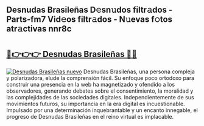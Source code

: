 ## Desnudas Brasileñas D𝚎sn𝚞dos filtr𝚊dos - Parts-fm7 Vid𝚎os filtr𝚊dos - N𝚞evas f𝚘tos atr𝚊ctivas nnr8c

# <h2><a href="http://mb7o1n.tromn.icu/?c=Desnudas+Brasile%c3%b1as">🔗👉👉👉 Desnudas Brasileñas 🔗🔗</a></h2>

[![Desnudas Brasileñas nuevo](https://i.imgur.com/pEAQMta.gif)](http://mb7o1n.tromn.icu/?c=Desnudas+Brasile%c3%b1as)
Desnudas Brasileñas, una persona compleja y polarizadora, elude la comprensión fácil. Su enfoque poco ortodoxo para construir una presencia en la web ha magnetizado y ofendido a los observadores, generando debates sobre el consentimiento, la moralidad y las complejidades de las sociedades digitales. Independientemente de sus movimientos futuros, su importancia en la era digital es incuestionable. Impulsado por una determinación inquebrantable y un encanto innegable, el progreso de Desnudas Brasileñas en el reino virtual es implacable.
